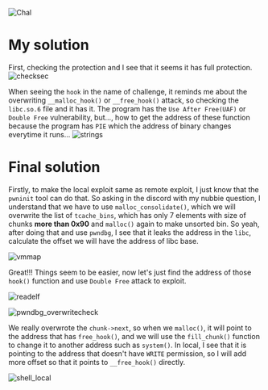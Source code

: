 ![Chal](https://github.com/user-attachments/assets/7a540d54-2075-46ee-a5e9-1514ddbc6937)

# My solution
First, checking the protection and I see that it seems it has full protection.
![checksec](https://github.com/user-attachments/assets/1429cb29-2bcc-4d59-841c-991eda7cab01)


When seeing the `hook` in the name of challenge, it reminds me about the overwriting `__malloc_hook()` or `__free_hook()` attack, so checking the `libc.so.6` file and it has it. The program has the `Use After Free(UAF)` or `Double Free` vulnerability, but..., how to get the address of these function because the program has `PIE` which the address of binary changes everytime it runs...
![strings](https://github.com/user-attachments/assets/65f4230c-5515-462e-8d3d-19f08312c524)


# Final solution
Firstly, to make the local exploit same as remote exploit, I just know that the `pwninit` tool can do that.
So asking in the discord with my nubbie question, I understand that we have to use `malloc_consolidate()`, which we will overwrite the list of `tcache_bins`, which has only 7 elements with size of chunks **more than 0x90** and `malloc()` again to make unsorted bin. So yeah, after doing that and use `pwndbg`, I see that it leaks the address in the `libc`, calculate the offset we will have the address of libc base.

![vmmap](https://github.com/user-attachments/assets/b3a16107-2110-4232-9de7-37d4cabe4cba)


Great!!! Things seem to be easier, now let's just find the address of those `hook()` function and use `Double Free` attack to exploit.

![readelf](https://github.com/user-attachments/assets/fb04b607-a5f9-4458-934d-3d5e82c56796)


![pwndbg_overwritecheck](https://github.com/user-attachments/assets/42819527-5621-43b4-aa49-e951337ad912)


We really overwrote the `chunk->next`, so when we `malloc()`, it will point to the address that has `free_hook()`, and we will use the `fill_chunk()` function to change it to another address such as `system()`. In local, I see that it is pointing to the address that doesn't have `WRITE` permission, so I will add more offset so that it points to `__free_hook()` directly.

![shell_local](https://github.com/user-attachments/assets/41ed5bda-c8dc-4a2f-8b5f-79995a2e9d09)
